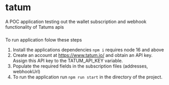 # tatum
A POC application testing out the wallet subscription and webhook functionality of Tatums apis 

###
To run application folow these steps

1. Install the applications dependencies `npm i` requires node 16 and above
2. Create an account at https://www.tatum.io/ and obtain an API key. Assign this API key to the TATUM_API_KEY variable.
3. Populate the required fields in the subscription files (addresses, webhookUrl)
4. To run the application run `npm run start` in the directory of the project.
